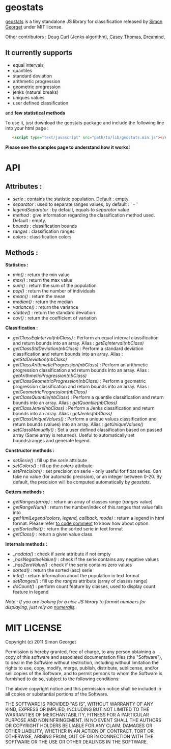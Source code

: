 geostats
========================

[geostats](http://www.empreinte-urbaine.eu/mapping/geostats/) is a tiny standalone JS library for classification released by [Simon Georget](http://www.empreinte-urbaine.eu/)  under MIT license. 

Other contributors : [Doug Curl](http://kgs.uky.edu/kgsmap/ukengage/) (Jenks algorithm), [Casey Thomas](http://cpt.ph/), [Dreamind](https://github.com/dreamind), 


It currently supports
--------------

- equal intervals
- quantiles
- standard deviation
- arithmetic progression
- geometric progression
- jenks (natural breaks)
- uniques values
- user defined classification

and **few statistical methods**

To use it, just download the geostats package and include the following line into your html page :

```html
   <script type="text/javascript" src="path/to/lib/geostats.min.js"></script>
```

**Please see the samples page to understand how it works!**

API
========================

Attributes :
--------------

- *serie* : contains the statistic population. Default : empty.
- *separator* : used to separate ranges values, by default : ' - '
- *legendSeparator* : by default, equals to *separator* value
- *method* : give information regarding the classification method used. Default : empty.
- *bounds* : classification bounds
- *ranges* : classification ranges
- *colors* : classification colors


Methods :
---------


**Statistics :**

- *min()* : return the min value
- *max()* : return the max value
- *sum()* : return the sum of the population
- *pop()* : return the number of individuals
- *mean()* : return the mean
- *median()* : return the median
- *variance()* : return the variance
- *stddev()* : return the standard deviation
- *cov()* : return the coefficient of variation


**Classification :**

- *getClassEqInterval(nbClass)* : Perform an equal interval classification and return bounds into an array. Alias : *getEqInterval(nbClass)*
- *getClassStdDeviation(nbClass)* : Perform a standard deviation classification and return bounds into an array. Alias : *getStdDeviation(nbClass)*
- *getClassArithmeticProgression(nbClass)* : Perform an arithmetic progression classification and return bounds into an array. Alias : *getArithmeticProgression(nbClass)*
- *getClassGeometricProgression(nbClass)* : Perform a geometric progression classification and return bounds into an array. Alias : *getGeometricProgression(nbClass)*
- *getClassQuantile(nbClass)* : Perform a quantile classification and return bounds into an array. Alias : *getQuantile(nbClass)*
- *getClassJenks(nbClass)* : Perform a Jenks classification and return bounds into an array. Alias : *getJenks(nbClass)*
- *getClassUniqueValues()* : Perform a unique values classification and return bounds (values) into an array. Alias : *getUniqueValues()*
- *setClassManually()* : Set a user defined classification based on passed array (Same array is returned). Useful to automatically set bounds/ranges and generate legend.



**Constructor methods :**

- *setSerie()* : fill up the *serie* attribute
- *setColors()* : fill up the *colors* attribute
- *setPrecision()* : set precision on serie - only useful for float series. Can take no value (for automatic precision), or an integer between 0-20. By default, the precision will be computed automatically by *geostats*.


**Getters methods :**

- *getRanges(array)* : return an array of classes range (*ranges* value)
- *getRangeNum()* : return the number/index of this.ranges that value falls into
- *getHtmlLegend(colors, legend, callback, mode)* : return a legend in html format. Please refer [to code comment](https://github.com/simogeo/geostats/blob/master/lib/geostats.js#L735) to know how about option.
- *getSortedlist()* : return the sorted serie in text format
- *getClass()* : return a given value class


**Internals methods :**

- *_nodata()* : check if *serie* attribute if not empty
- *_hasNegativeValue()* : check if the serie contains any negative values
- *_hasZeroValue()* : check if the serie contains zero values
- *sorted()* : return the sorted (asc) serie
- *info()* : return information about the population in text format
- *setRanges()* : fill up the *ranges* attribute (array of classes range)
- *doCount()* : perform count feature by classes, used to display count feature in legend


*Note : If you are looking for a nice JS library to format numbers for displaying, just rely on [numeraljs](http://numeraljs.com/).*

 
MIT LICENSE
========================
 
 Copyright (c) 2011 Simon Georget

Permission is hereby granted, free of charge, to any person obtaining a copy of this software and associated documentation files (the "Software"), to deal in the Software without restriction, including without limitation the rights to use, copy, modify, merge, publish, distribute, sublicense, and/or sell copies of the Software, and to permit persons to whom the Software is furnished to do so, subject to the following conditions:

The above copyright notice and this permission notice shall be included in all copies or substantial portions of the Software.

THE SOFTWARE IS PROVIDED "AS IS", WITHOUT WARRANTY OF ANY KIND, EXPRESS OR IMPLIED, INCLUDING BUT NOT LIMITED TO THE WARRANTIES OF MERCHANTABILITY, FITNESS FOR A PARTICULAR PURPOSE AND NONINFRINGEMENT. IN NO EVENT SHALL THE AUTHORS OR COPYRIGHT HOLDERS BE LIABLE FOR ANY CLAIM, DAMAGES OR OTHER LIABILITY, WHETHER IN AN ACTION OF CONTRACT, TORT OR OTHERWISE, ARISING FROM, OUT OF OR IN CONNECTION WITH THE SOFTWARE OR THE USE OR OTHER DEALINGS IN THE SOFTWARE.

 
